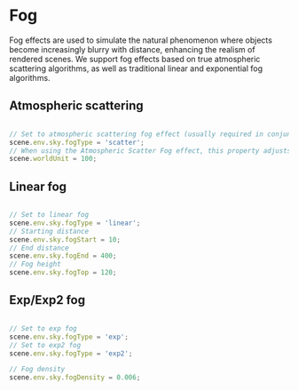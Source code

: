 # Fog

Fog effects are used to simulate the natural phenomenon where objects become increasingly blurry with distance, enhancing the realism of rendered scenes. We support fog effects based on true atmospheric scattering algorithms, as well as traditional linear and exponential fog algorithms.

## Atmospheric scattering

```javascript

// Set to atmospheric scattering fog effect (usually required in conjunction with atmospheric scattering sky rendering mode)
scene.env.sky.fogType = 'scatter';
// When using the Atmospheric Scatter Fog effect, this property adjusts the concentration of the fog effect, the smaller the value, the smaller the fog concentration
scene.worldUnit = 100;

```

<div class="showcase" case="tut-35"></div>

## Linear fog

```javascript

// Set to linear fog
scene.env.sky.fogType = 'linear';
// Starting distance
scene.env.sky.fogStart = 10;
// End distance
scene.env.sky.fogEnd = 400;
// Fog height
scene.env.sky.fogTop = 120;

```

<div class="showcase" case="tut-36"></div>

## Exp/Exp2 fog

```javascript

// Set to exp fog
scene.env.sky.fogType = 'exp';
// Set to exp2 fog
scene.env.sky.fogType = 'exp2';

// Fog density
scene.env.sky.fogDensity = 0.006;

```

<div class="showcase" case="tut-37"></div>
